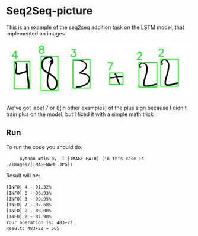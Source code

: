 # Seq2Seq-picture


This is an example of the seq2seq addition task on the LSTM model, that implemented on images

![alt text](https://raw.githubusercontent.com/manishemirani/Seq2Seq-picture/main/images/output.JPG)

We've got label 7 or 8(in other examples) of the plus sign because I didn't train plus on the model, but I fixed it with a simple math trick

## Run

To run the code you should do:
          
         python main.py -i [IMAGE PATH] (in this case is ./images/[IMAGENAME.JPG])

Result will be:

    [INFO] 4 - 91.32%
    [INFO] 8 - 96.93%
    [INFO] 3 - 99.95%
    [INFO] 7 - 92.68%
    [INFO] 2 - 89.00%
    [INFO] 2 - 82.98%
    Your operation is: 483+22
    Result: 483+22 = 505
